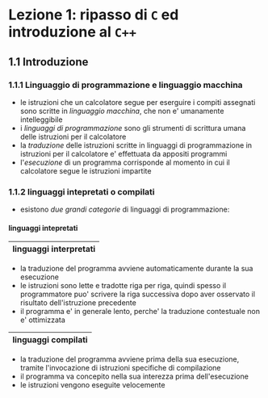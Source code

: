 # Lezione 1: ripasso di ```C``` ed introduzione al ```C++```

## 1.1 Introduzione

### 1.1.1 Linguaggio di programmazione e linguaggio macchina

  * le istruzioni che un calcolatore segue per eserguire i compiti assegnati 
    sono scritte in *linguaggio macchina*, 
    che non e' umanamente intelleggibile 
  * i *linguaggi di programmazione* sono gli strumenti di scrittura umana 
    delle istruzioni per il calcolatore
  * la *traduzione* delle istruzioni scritte in linguaggi di programmazione
    in istruzioni per il calcolatore e' effettuata da appositi programmi
  * l'*esecuzione* di un programma corrisponde al momento in cui il calcolatore 
    segue le istruzioni impartite

### 1.1.2 linguaggi intepretati o compilati

  * esistono *due grandi categorie* di linguaggi di programmazione:  

#### linguaggi intepretati 


  | linguaggi interpretati |
  | -----------------------|

  * la traduzione del programma avviene automaticamente 
    durante la sua esecuzione
  * le istruzioni sono lette e tradotte riga per riga, 
    quindi spesso il programmatore puo' scrivere la riga successiva
    dopo aver osservato il risultato dell'istruzione precedente  
  * il programma e' in generale lento, 
    perche' la traduzione contestuale non e' ottimizzata

  | linguaggi compilati |
  | --------------------|

  * la traduzione del programma avviene prima della sua esecuzione,
    tramite l'invocazione di istruzioni specifiche di compilazione
  * il programma va concepito nella sua interezza prima dell'esecuzione
  * le istruzioni vengono eseguite velocemente  

